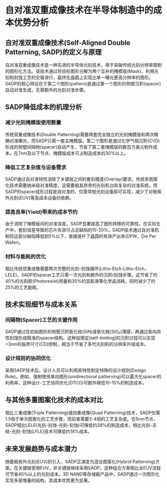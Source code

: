# 自对准双重成像技术在半导体制造中的成本优势分析

## 自对准双重成像技术(Self-Aligned Double Patterning, SADP)的定义与原理

自对准双重成像技术是一种先进的半导体光刻技术，用于突破传统光刻分辨率限制的图形化方法。该技术通过将目标图形分解为两个互补的掩模版(Mask)，利用光刻和刻蚀工艺的交替进行，最终在晶圆上实现比单一曝光更高分辨率的图形。SADP的核心特征在于第二个图形(pattern)是通过第一个图形的侧壁沉积(spacer)自动对准生成，无需额外的光刻对准步骤。

## SADP降低成本的机理分析

### 减少光刻掩模版使用数量

传统双重成像技术(Double Patterning)需要两套完全独立的光刻掩模版和两次精确对准曝光，而SADP只需一套主掩模版。第二个图形是通过化学气相沉积(CVD)形成的侧壁间隔物(spacer)自动产生，节省了第二套掩模版的数百万美元制作成本。在7nm及以下节点，掩模版成本可占制造成本的30%以上。

### 降低工艺复杂度与设备需求

SADP通过自对准特性消除了关键层之间的套刻精度(Overlay)要求。传统多图案化技术需要纳米级对准精度，这需要极其昂贵的光刻机台和复杂的对准系统。而SADP的spacer成形过程是自对准的，仅需常规光刻设备即可实现，减少了对极紫外光刻(EUV)等高成本设备的依赖。

### 提高良率(Yield)带来的成本节约

由于消除了掩模版间的对准误差，SADP显著提高了图形转移的可靠性。在实际生产中，套刻误差导致的芯片失效可占总缺陷的15-20%。SADP技术通过自对准机制将这部分缺陷降低到5%以下，直接提升了晶圆的有效产出率(DPW，Die Per Wafer)。

### 材料与能耗的优化

相比传统双重成像需要两次完整的光刻-刻蚀循环(Litho-Etch-Litho-Etch，LELE)，SADP的spacer工艺只需一次光刻和额外的沉积/刻蚀步骤。这节省了约40%的光刻胶(Photoresist)用量和30%的显影液等化学品消耗，同时减少了约25%的工艺能耗。

## 技术实现细节与成本关系

### 间隔物(Spacer)工艺的关键作用

SADP通过在初始图形的侧壁沉积氮化硅(SiN)或氧化硅(SiO₂)薄膜，再通过各向异性刻蚀形成精准的spacer结构。这种自限定(self-limiting)的沉积过程可以实现<3nm的临界尺寸(CD)控制，相当于节省了多代光刻机的分辨率升级成本。

### 设计规则的协同优化

采用SADP技术后，设计人员可以利用其特性制定特殊的设计规则(Design Rule)。例如，强制使用单向图形(unidirectional patterning)可以最大化spacer的利用率，这种设计-工艺协同优化(DTCO)可额外降低10-15%的制造成本。

## 与其他多重图案化技术的成本对比

相比三重成像(Triple Patterning)或四重成像(Quad Patterning)技术，SADP仅需1.5倍于单次图案化的工艺步骤，而前者需要3-4倍的工艺复杂度。在5nm节点，SADP相比LELE(光刻-刻蚀-光刻-刻蚀)可降低约28%的制造成本，相比光刻-冻结-光刻-刻蚀(LFLE)技术可降低约18%成本。

## 未来发展趋势与成本潜力

随着极紫外光刻(EUV)的引入，SADP正演变为混合图案化(Hybrid Patterning)方案。在关键层使用EUV，非关键层继续采用SADP，这种组合方案相比全EUV流程可节省40%以上的光刻成本。3D NAND等存储器产品中，SADP通过一次图形化实现多层堆叠的结构，其成本优势更为显著。